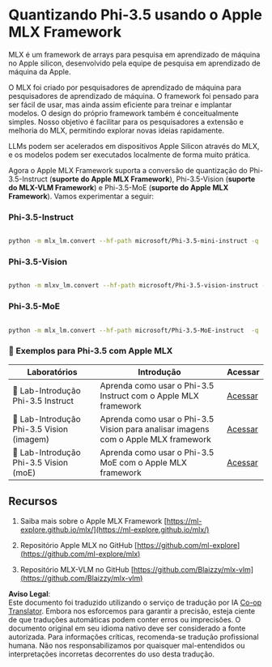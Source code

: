 <!--
CO_OP_TRANSLATOR_METADATA:
{
  "original_hash": "ec5e22bbded16acb7bdb9fa568ab5781",
  "translation_date": "2025-07-16T21:54:36+00:00",
  "source_file": "md/01.Introduction/04/UsingAppleMLXQuantifyingPhi.md",
  "language_code": "br"
}
-->
# **Quantizando Phi-3.5 usando o Apple MLX Framework**

MLX é um framework de arrays para pesquisa em aprendizado de máquina no Apple silicon, desenvolvido pela equipe de pesquisa em aprendizado de máquina da Apple.

O MLX foi criado por pesquisadores de aprendizado de máquina para pesquisadores de aprendizado de máquina. O framework foi pensado para ser fácil de usar, mas ainda assim eficiente para treinar e implantar modelos. O design do próprio framework também é conceitualmente simples. Nosso objetivo é facilitar para os pesquisadores a extensão e melhoria do MLX, permitindo explorar novas ideias rapidamente.

LLMs podem ser acelerados em dispositivos Apple Silicon através do MLX, e os modelos podem ser executados localmente de forma muito prática.

Agora o Apple MLX Framework suporta a conversão de quantização do Phi-3.5-Instruct (**suporte do Apple MLX Framework**), Phi-3.5-Vision (**suporte do MLX-VLM Framework**) e Phi-3.5-MoE (**suporte do Apple MLX Framework**). Vamos experimentar a seguir:

### **Phi-3.5-Instruct**

```bash

python -m mlx_lm.convert --hf-path microsoft/Phi-3.5-mini-instruct -q

```

### **Phi-3.5-Vision**

```bash

python -m mlxv_lm.convert --hf-path microsoft/Phi-3.5-vision-instruct -q

```

### **Phi-3.5-MoE**

```bash

python -m mlx_lm.convert --hf-path microsoft/Phi-3.5-MoE-instruct  -q

```

### **🤖 Exemplos para Phi-3.5 com Apple MLX**

| Laboratórios    | Introdução | Acessar |
| -------- | ------- |  ------- |
| 🚀 Lab-Introdução Phi-3.5 Instruct  | Aprenda como usar o Phi-3.5 Instruct com o Apple MLX framework   |  [Acessar](../../../../../code/09.UpdateSamples/Aug/mlx-phi35-instruct.ipynb)    |
| 🚀 Lab-Introdução Phi-3.5 Vision (imagem) | Aprenda como usar o Phi-3.5 Vision para analisar imagens com o Apple MLX framework     |  [Acessar](../../../../../code/09.UpdateSamples/Aug/mlx-phi35-vision.ipynb)    |
| 🚀 Lab-Introdução Phi-3.5 Vision (moE)   | Aprenda como usar o Phi-3.5 MoE com o Apple MLX framework  |  [Acessar](../../../../../code/09.UpdateSamples/Aug/mlx-phi35-moe.ipynb)    |

## **Recursos**

1. Saiba mais sobre o Apple MLX Framework [https://ml-explore.github.io/mlx/](https://ml-explore.github.io/mlx/)

2. Repositório Apple MLX no GitHub [https://github.com/ml-explore](https://github.com/ml-explore/mlx)

3. Repositório MLX-VLM no GitHub [https://github.com/Blaizzy/mlx-vlm](https://github.com/Blaizzy/mlx-vlm)

**Aviso Legal**:  
Este documento foi traduzido utilizando o serviço de tradução por IA [Co-op Translator](https://github.com/Azure/co-op-translator). Embora nos esforcemos para garantir a precisão, esteja ciente de que traduções automáticas podem conter erros ou imprecisões. O documento original em seu idioma nativo deve ser considerado a fonte autorizada. Para informações críticas, recomenda-se tradução profissional humana. Não nos responsabilizamos por quaisquer mal-entendidos ou interpretações incorretas decorrentes do uso desta tradução.